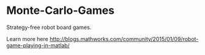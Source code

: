 # Monte-Carlo-Games
Strategy-free robot board games.

Learn more here http://blogs.mathworks.com/community/2015/01/09/robot-game-playing-in-matlab/
